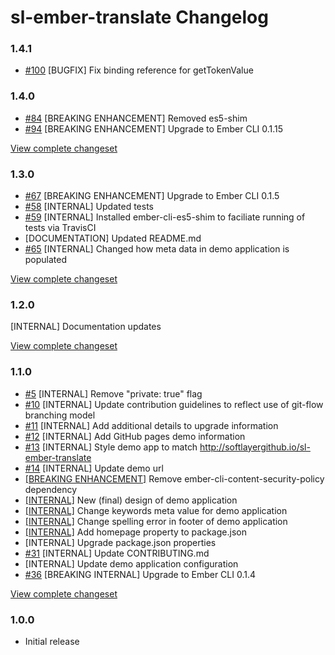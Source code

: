 # sl-ember-translate Changelog

### 1.4.1

* [#100](https://github.com/softlayer/sl-ember-translate/pull/100) [BUGFIX] Fix binding reference for getTokenValue

### 1.4.0

* [#84](https://github.com/softlayer/sl-ember-translate/pull/88) [BREAKING ENHANCEMENT] Removed es5-shim
* [#94](https://github.com/softlayer/sl-ember-translate/pull/94) [BREAKING ENHANCEMENT] Upgrade to Ember CLI 0.1.15

[View complete changeset](https://github.com/softlayer/sl-ember-translate/compare/v1.3.0...v1.4.0)

### 1.3.0

* [#67](https://github.com/softlayer/sl-ember-translate/pull/67) [BREAKING ENHANCEMENT] Upgrade to Ember CLI 0.1.5
* [#58](https://github.com/softlayer/sl-ember-translate/pull/58) [INTERNAL] Updated tests
* [#59](https://github.com/softlayer/sl-ember-translate/pull/59) [INTERNAL] Installed ember-cli-es5-shim to faciliate running of tests via TravisCI
* [DOCUMENTATION] Updated README.md
* [#65](https://github.com/softlayer/sl-ember-translate/pull/65) [INTERNAL] Changed how meta data in demo application is populated

[View complete changeset](https://github.com/softlayer/sl-ember-translate/compare/v1.2.0...v1.3.0)

### 1.2.0

[INTERNAL] Documentation updates

[View complete changeset](https://github.com/softlayer/sl-ember-translate/compare/v1.1.0...v1.2.0)

### 1.1.0

* [#5](https://github.com/softlayer/sl-ember-translate/pull/5) [INTERNAL] Remove "private: true" flag
* [#10](https://github.com/softlayer/sl-ember-translate/pull/10) [INTERNAL] Update contribution guidelines to reflect use of git-flow branching model
* [#11](https://github.com/softlayer/sl-ember-translate/pull/11) [INTERNAL] Add additional details to upgrade information
* [#12](https://github.com/softlayer/sl-ember-translate/pull/12) [INTERNAL] Add GitHub pages demo information
* [#13](https://github.com/softlayer/sl-ember-translate/pull/13) [INTERNAL] Style demo app to match http://softlayergithub.io/sl-ember-translate
* [#14](https://github.com/softlayer/sl-ember-translate/pull/14) [INTERNAL] Update demo url
* [[BREAKING ENHANCEMENT]](https://github.com/softlayer/sl-ember-translate/commit/7f51cb2def71e781ba369330f957f924974abeb0) Remove ember-cli-content-security-policy dependency
* [[INTERNAL]](https://github.com/softlayer/sl-ember-translate/commit/23cb54f75466ae92b34cf5a9b3e164e99b50d07e) New (final) design of demo application
* [[INTERNAL]](https://github.com/softlayer/sl-ember-translate/commit/07333503cbae49acaf3bf0039a2c66f4785faa99) Change keywords meta value for demo application
* [[INTERNAL]](https://github.com/softlayer/sl-ember-translate/commit/b466ead9b8143b68bcb8475d3f6c15f8e86a24ed) Change spelling error in footer of demo application
* [[INTERNAL]](https://github.com/softlayer/sl-ember-translate/commit/a75853a5dc2e2ce577c6535384832516f16de4d3) Add homepage property to package.json
* [INTERNAL] Upgrade package.json properties
* [#31](https://github.com/softlayer/sl-ember-translate/pull/31) [INTERNAL] Update CONTRIBUTING.md
* [INTERNAL] Update demo application configuration
* [#36](https://github.com/softlayer/sl-ember-translate/pull/36) [BREAKING INTERNAL] Upgrade to Ember CLI 0.1.4

[View complete changeset](https://github.com/softlayer/sl-ember-translate/compare/v1.0.0...v1.1.0)

### 1.0.0

* Initial release